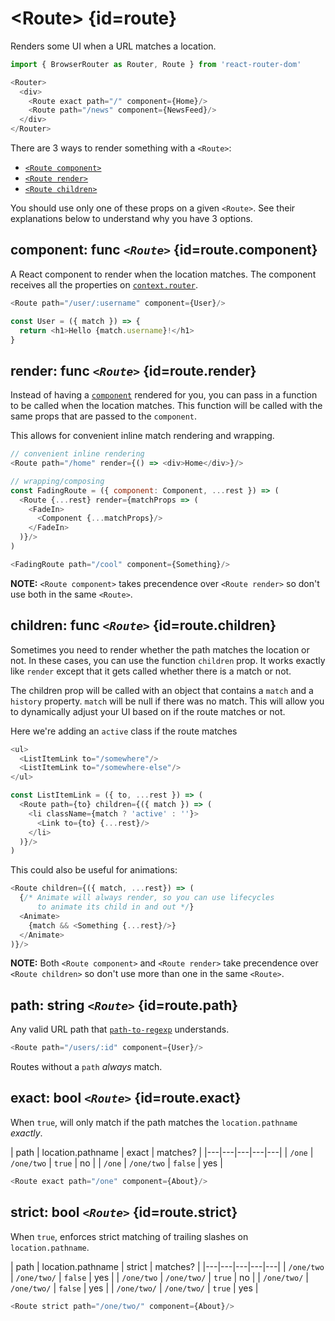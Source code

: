 # &lt;Route> {id=route}

Renders some UI when a URL matches a location.

```js
import { BrowserRouter as Router, Route } from 'react-router-dom'

<Router>
  <div>
    <Route exact path="/" component={Home}/>
    <Route path="/news" component={NewsFeed}/>
  </div>
</Router>
```

There are 3 ways to render something with a `<Route>`:

- [`<Route component>`](#route.component)
- [`<Route render>`](#route.render)
- [`<Route children>`](#route.children)

You should use only one of these props on a given `<Route>`. See their explanations below to understand why you have 3 options.

## component: func _`<Route>`_ {id=route.component}

A React component to render when the location matches. The component receives all the properties on [`context.router`](#context.router).

```js
<Route path="/user/:username" component={User}/>
```

```js
const User = ({ match }) => {
  return <h1>Hello {match.username}!</h1>
}
```

## render: func _`<Route>`_ {id=route.render}

Instead of having a [`component`](#route.component) rendered for you, you can pass in a function to be called when the location matches. This function will be called with the same props that are passed to the `component`.

This allows for convenient inline match rendering and wrapping.

```js
// convenient inline rendering
<Route path="/home" render={() => <div>Home</div>}/>

// wrapping/composing
const FadingRoute = ({ component: Component, ...rest }) => (
  <Route {...rest} render={matchProps => (
    <FadeIn>
      <Component {...matchProps}/>
    </FadeIn>
  )}/>
)

<FadingRoute path="/cool" component={Something}/>
```

**NOTE:** `<Route component>` takes precendence over `<Route render>` so don't use both in the same `<Route>`.

## children: func _`<Route>`_ {id=route.children}

Sometimes you need to render whether the path matches the location or not. In these cases, you can use the function `children` prop. It works exactly like `render` except that it gets called whether there is a match or not.

The children prop will be called with an object that contains a `match` and a `history` property. `match` will be null if there was no match. This will allow you to dynamically adjust your UI based on if the route matches or not.

Here we're adding an `active` class if the route matches

```js
<ul>
  <ListItemLink to="/somewhere"/>
  <ListItemLink to="/somewhere-else"/>
</ul>

const ListItemLink = ({ to, ...rest }) => (
  <Route path={to} children={({ match }) => (
    <li className={match ? 'active' : ''}>
      <Link to={to} {...rest}/>
    </li>
  )}/>
)
```

This could also be useful for animations:

```js
<Route children={({ match, ...rest}) => (
  {/* Animate will always render, so you can use lifecycles
      to animate its child in and out */}
  <Animate>
    {match && <Something {...rest}/>}
  </Animate>
)}/>
```

**NOTE:** Both `<Route component>` and `<Route render>` take precendence over `<Route children>` so don't use more than one in the same `<Route>`.

## path: string _`<Route>`_ {id=route.path}

Any valid URL path that [`path-to-regexp`](https://www.npmjs.com/package/path-to-regexp) understands.

```js
<Route path="/users/:id" component={User}/>
```

Routes without a `path` _always_ match.

## exact: bool _`<Route>`_ {id=route.exact}

When `true`, will only match if the path matches the `location.pathname` _exactly_.

| path | location.pathname | exact | matches? |
|---|---|---|---|---|
| `/one`  | `/one/two`  | `true` | no |
| `/one`  | `/one/two`  | `false` | yes |

```js
<Route exact path="/one" component={About}/>
```

## strict: bool _`<Route>`_ {id=route.strict}

When `true`, enforces strict matching of trailing slashes on `location.pathname`.

| path | location.pathname | strict | matches? |
|---|---|---|---|---|
| `/one/two`  | `/one/two/`  | `false` | yes |
| `/one/two`  | `/one/two/`  | `true` | no |
| `/one/two/`  | `/one/two/`  | `false` | yes |
| `/one/two/`  | `/one/two/`  | `true` | yes |

```js
<Route strict path="/one/two/" component={About}/>
```
